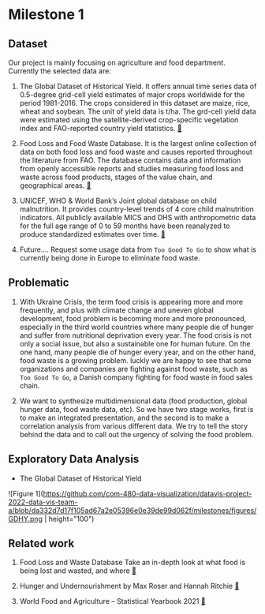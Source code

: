 # Milestone 1

## Dataset

Our project is mainly focusing on agriculture and food department. Currently the selected data are:

1. The Global Dataset of Historical Yield. It offers annual time series data of 0.5-degree grid-cell yield estimates of major crops worldwide for the period 1981-2016. The crops considered in this dataset are maize, rice, wheat and soybean. The unit of yield data is t/ha. The grd-cell yield data were estimated using the satellite-derived crop-specific vegetation index and FAO-reported country yield statistics. [🔗](https://doi.pangaea.de/10.1594/PANGAEA.909132)
![]()

2. Food Loss and Food Waste Database.  It is the largest online collection of data on both food loss and food waste and causes reported throughout the literature from FAO. The database contains data and information from openly accessible reports and studies measuring food loss and waste across food products, stages of the value chain, and geographical areas. [🔗](https://www.fao.org/policy-support/tools-and-publications/resources-details/en/c/1445985/)
![]()

3. UNICEF, WHO & World Bank’s Joint global database on child malnutrition. It provides country-level trends of 4 core child malnutrition indicators. All publicly available MICS and DHS with anthropometric data for the full age range of 0 to 59 months have been reanalyzed to produce standardized estimates over time. [🔗](https://data.unicef.org/resources/dataset/malnutrition-data/)
![]()

4. Future.... Request some usage data from `Too Good To Go` to show what is currently being done in Europe to eliminate food waste.


## Problematic

1. With Ukraine Crisis, the term food crisis is appearing more and more frequently, and plus with climate change and uneven global development, food problem is becoming more and more pronounced, especially in the third world countries where many people die of hunger and suffer from nutritional deprivation every year. The food crisis is not only a social issue, but also a sustainable one for human future. On the one hand, many people die of hunger every year, and on the other hand, food waste is a growing problem. luckly we are happy to see that some organizations and companies are fighting against food waste, such as `Too Good To Go`, a Danish company fighting for food waste in food sales chain. 

2. We want to synthesize multidimensional data (food production, global hunger data, food waste data, etc). So we have two stage works, first is to make an integrated presentation, and the second is to make a correlation analysis from various different data. We try to tell the story behind the data and to call out the urgency of solving the food problem. 

## Exploratory Data Analysis

- The Global Dataset of Historical Yield

![Figure 1](https://github.com/com-480-data-visualization/datavis-project-2022-data-vis-team-a/blob/da332d7d17f105ad67a2e05396e0e39de99d062f/milestones/figures/GDHY.png | height="100")



## Related work

1. Food Loss and Waste Database Take an in-depth look at what food is being lost and wasted, and where
[🔗](https://www.fao.org/platform-food-loss-waste/flw-data/en/)

2. Hunger and Undernourishment by Max Roser and Hannah Ritchie 
[🔗](https://ourworldindata.org/hunger-and-undernourishment)

3. World Food and Agriculture – Statistical Yearbook 2021
[🔗](https://www.fao.org/documents/card/en/c/cb4477en/)
